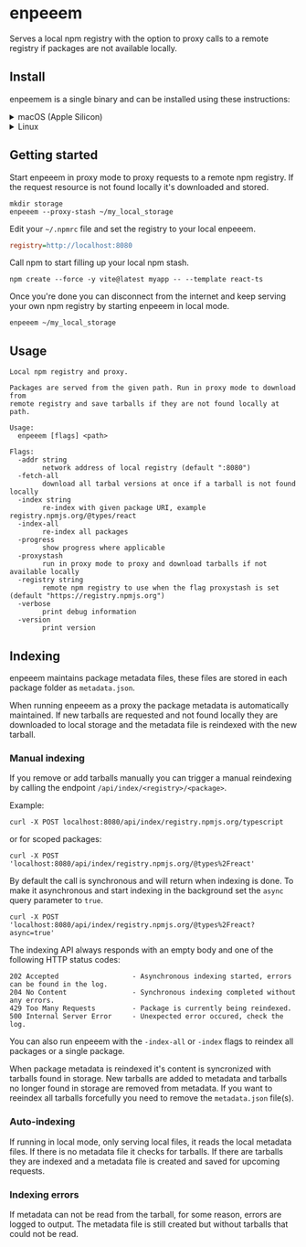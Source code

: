 # enpeeem
Serves a local npm registry with the option to proxy calls to a remote registry if packages are not available locally.

## Install
enpeemem is a single binary and can be installed using these instructions:
<details>
<summary>macOS (Apple Silicon)</summary>

```shell
curl -OL https://github.com/spagettikod/enpeeem/releases/download/1.1.0/enpeeem1.1.0.macos-arm64.tar.gz
sudo tar -C /usr/local/bin -xvf enpeeem1.1.0.macos-arm64.tar.gz
```
</details>

<details>
<summary>Linux</summary>

```shell
curl -OL https://github.com/spagettikod/enpeeem/releases/download/1.1.0/enpeeem1.1.0.linux-amd64.tar.gz
sudo tar -C /usr/local/bin -xvf enpeeem1.1.0.linux-amd64.tar.gz
```
</details>

## Getting started
Start enpeeem in proxy mode to proxy requests to a remote npm registry. If the request resource is not found locally it's downloaded and stored.

```shell
mkdir storage
enpeeem --proxy-stash ~/my_local_storage
```

Edit your `~/.npmrc` file and set the registry to your local enpeeem.
```ini
registry=http://localhost:8080
```

Call npm to start filling up your local npm stash.
```shell
npm create --force -y vite@latest myapp -- --template react-ts
```

Once you're done you can disconnect from the internet and keep serving your own npm registry by starting enpeeem in local mode.
```shell
enpeeem ~/my_local_storage
```

## Usage
```
Local npm registry and proxy.

Packages are served from the given path. Run in proxy mode to download from
remote registry and save tarballs if they are not found locally at path.

Usage:
  enpeeem [flags] <path>

Flags:
  -addr string
        network address of local registry (default ":8080")
  -fetch-all
        download all tarbal versions at once if a tarball is not found locally
  -index string
        re-index with given package URI, example registry.npmjs.org/@types/react
  -index-all
        re-index all packages
  -progress
        show progress where applicable
  -proxystash
        run in proxy mode to proxy and download tarballs if not available locally
  -registry string
        remote npm registry to use when the flag proxystash is set (default "https://registry.npmjs.org")
  -verbose
        print debug information
  -version
        print version
```

## Indexing
enpeeem maintains package metadata files, these files are stored in each package folder as `metadata.json`.

When running enpeeem as a proxy the package metadata is automatically maintained. If new tarballs are requested and not found locally they are downloaded to local storage and the metadata file is reindexed with the new tarball.

### Manual indexing
If you remove or add tarballs manually you can trigger a manual reindexing by calling the endpoint `/api/index/<registry>/<package>`.

Example:
```
curl -X POST localhost:8080/api/index/registry.npmjs.org/typescript 
```

or for scoped packages:
```
curl -X POST 'localhost:8080/api/index/registry.npmjs.org/@types%2Freact'
```

By default the call is synchronous and will return when indexing is done. To make it asynchronous and start indexing in the background set the `async` query parameter to `true`.
```
curl -X POST 'localhost:8080/api/index/registry.npmjs.org/@types%2Freact?async=true'
```

The indexing API always responds with an empty body and one of the following HTTP status codes:
```
202 Accepted                  - Asynchronous indexing started, errors can be found in the log.
204 No Content                - Synchronous indexing completed without any errors.
429 Too Many Requests         - Package is currently being reindexed.
500 Internal Server Error     - Unexpected error occured, check the log.
```

You can also run enpeeem with the `-index-all` or `-index` flags to reindex all packages or a single package.

When package metadata is reindexed it's content is syncronized with tarballs found in storage. New tarballs are added to metadata and tarballs no longer found in storage are removed from metadata. If you want to reeindex all tarballs forcefully you need to remove the `metadata.json` file(s).

### Auto-indexing
If running in local mode, only serving local files, it reads the local metadata files. If there is no metadata file it checks for tarballs. If there are tarballs they are indexed and a metadata file is created and saved for upcoming requests.

### Indexing errors
If metadata can not be read from the tarball, for some reason, errors are logged to output. The metadata file is still created but without tarballs that could not be read.
